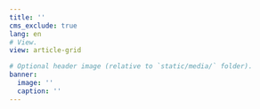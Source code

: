 ```yaml
---
title: ''
cms_exclude: true
lang: en
# View.
view: article-grid

# Optional header image (relative to `static/media/` folder).
banner:
  image: ''
  caption: ''
---
```



